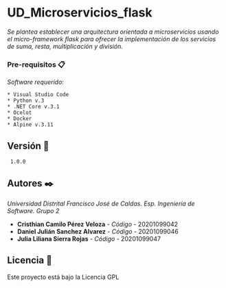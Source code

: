 # UD_Microservicios_flask
_Se plantea establecer una arquitectura orientada a microservicios usando el micro-framework flask para ofrecer la implementación de los servicios de suma, resta, multiplicación y división._

### Pre-requisitos 📋

_Software requerido:_

```
* Visual Studio Code
* Python v.3
* .NET Core v.3.1  
* Ocelot
* Docker
* Alpine v.3.11
```
## Versión 📌

```
 1.0.0
```
## Autores ✒️
_Universidad Distrital Francisco José de Caldas._
_Esp. Ingeniería de Software._
_Grupo 2_

* **Cristhian Camilo Pérez Veloza** - *Código* - 20201099042
* **Daniel Julián Sanchez Alvarez** - *Código* - 20201099046
* **Julia Liliana Sierra Rojas** - *Código* - 20201099047


## Licencia 📄

Este proyecto está bajo la Licencia GPL 
